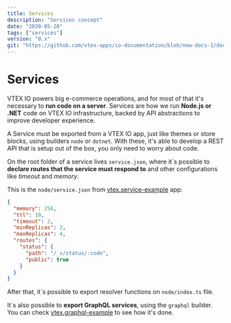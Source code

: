 ```yaml
---
title: Services
description: "Services concept"
date: "2020-05-20"
tags: ["services"]
version: "0.x"
git: "https://github.com/vtex-apps/io-documentation/blob/new-docs-1/docs/en/Concepts/services.md"
---
```


# Services

VTEX IO powers big e-commerce operations, and for most of that it's necessary to **run code on a server**. Services are how we run **Node.js or .NET** code on VTEX IO infrastructure, backed by API abstractions to improve developer experience.

A Service must be exported from a VTEX IO app, just like themes or store blocks, using builders `node` or `dotnet`. With these, it's able to develop a REST API that is setup out of the box, you only need to worry about code.

On the root folder of a service lives `service.json`, where it´s possible to **declare routes that the service must respond to** and other configurations like *timeout* and *memory*.

This is the `node/service.json` from [vtex.service-example](https://github.com/vtex-apps/service-example) app:
```json
{
  "memory": 256,
  "ttl": 10,
  "timeout": 2,
  "minReplicas": 2,
  "maxReplicas": 4,
  "routes": {
    "status": {
      "path": "/_v/status/:code",
      "public": true
    }
  }
}
```

After that, it´s possible to export resolver functions on `node/index.ts` file.

It´s also possible to **export GraphQL services**, using the `graphql` builder. You can check [vtex.graphql-example](https://github.com/vtex-apps/graphq-example) to see how it's done.
